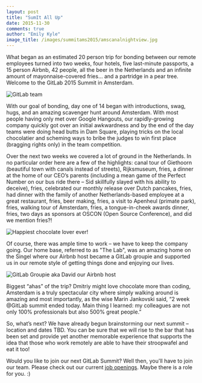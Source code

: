 ```yaml
---
layout: post
title: "SumIt All Up"
date: 2015-11-30
comments: true
author: "Emily Kyle"
image_title: /images/summitams2015/amscanalnightview.jpg
---
```


What began as an estimated 20 person trip for bonding between our remote
employees turned into two weeks, four hotels, five last-minute passports, a 15
person Airbnb, 42 people, all the beer in the Netherlands and an infinite
amount of mayonnaise-covered fries… and a partridge in a pear tree.  Welcome to
the GitLab 2015 Summit in Amsterdam.

![GitLab team](/images/summitams2015/amsteampic.jpg)

<!--more-->

With our goal of bonding, day one of 14 began with introductions, swag, hugs, and
an amazing scavenger hunt around Amsterdam. With most people having only met over
Google Hangouts, our rapidly-growing company quickly got over an initial
awkwardness and by the end of the day teams were doing head butts in Dam Square,
playing tricks on the local chocolatier and scheming ways to bribe the judges to
win first place (bragging rights only) in the team competition.

Over the next two weeks we covered a lot of ground in the Netherlands. In no
particular order here are a few of the highlights: canal tour of Giethoorn
(beautiful town with canals instead of streets), Rijksmuseum, fries, a dinner
at the home of our CEO’s parents (including a mean game of the Perfect Number on
our bus ride there – Sid skillfully slayed with his ability to deceive), fries,
celebrated our monthly release over Dutch pancakes, fries, had dinner with the
family of another Netherlands-based employee at a great restaurant, fries, beer
making, fries, a visit to Apenheul (primate park), fries, walking tour of
Amsterdam, fries, a tongue-in-cheek awards dinner, fries, two days as sponsors
at OSCON (Open Source Conference), and did we mention fries?!

![Happiest chocolate lover ever!](/images/summitams2015/dmitriyhugshaydnwithchocolate.jpg)

Of course, there was ample time to work – we have to keep the company going. Our
home base, referred to as "The Lab", was an amazing home on the Singel where our
Airbnb host became a GitLab groupie and supported us in our remote style of
getting things done and enjoying our lives.

![GitLab Groupie aka David our Airbnb host](/images/summitams2015/davidatlab.jpeg)

Biggest “ahas” of the trip? Dmitriy might love chocolate more than coding,
Amsterdam is a truly spectacular city where simply walking around is amazing and
most importantly, as the wise Marin Jankovski said, “2 week @GitLab summit
ended today. Main thing I learned: my colleagues are not only 100% professionals
but also 500% great people.”

So, what’s next? We have already begun brainstorming our next summit – location
and dates TBD. You can be sure that we will rise to the bar that has been set
and provide yet another memorable experience that supports the idea that those
who work remotely are able to have their stroopwafel and eat it too!

Would you like to join our next GitLab Summit? Well then, you'll have to join our team. Please check out our current [job openings](https://about.gitlab.com/jobs/). Maybe there is a role for you. :)